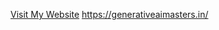 [Visit My Website](https://generativeaimasters.in/)
<a href="https://generativeaimasters.in/">https://generativeaimasters.in/</a>
